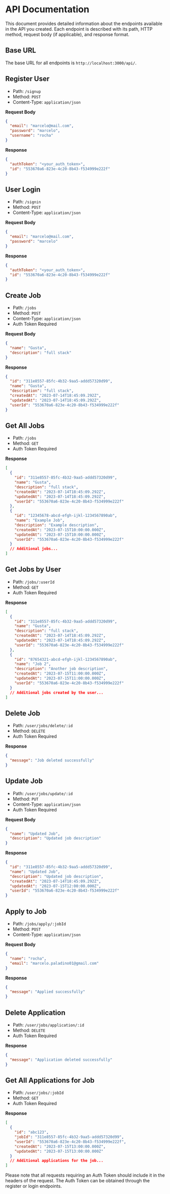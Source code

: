 # API Documentation

This document provides detailed information about the endpoints available in the API you created. Each endpoint is described with its path, HTTP method, request body (if applicable), and response format.

## Base URL

The base URL for all endpoints is `http://localhost:3000/api/`.

## Register User

- Path: `/signup`
- Method: `POST`
- Content-Type: `application/json`

**Request Body**

```json
{
  "email": "marcelo@mail.com",
  "password": "marcelo",
  "username": "rocha"
}
```

**Response**

```json
{
  "authToken": "<your_auth_token>",
  "id": "553670a6-823e-4c20-8b43-f534999e222f"
}
```

## User Login

- Path: `/signin`
- Method: `POST`
- Content-Type: `application/json`

**Request Body**

```json
{
  "email": "marcelo@mail.com",
  "password": "marcelo"
}
```

**Response**

```json
{
  "authToken": "<your_auth_token>",
  "id": "553670a6-823e-4c20-8b43-f534999e222f"
}
```

## Create Job

- Path: `/jobs`
- Method: `POST`
- Content-Type: `application/json`
- Auth Token Required

**Request Body**

```json
{
  "name": "Gusta",
  "description": "full stack"
}
```

**Response**

```json
{
  "id": "311e8557-85fc-4b32-9aa5-addd57320d99",
  "name": "Gusta",
  "description": "full stack",
  "createdAt": "2023-07-14T18:45:09.292Z",
  "updatedAt": "2023-07-14T18:45:09.292Z",
  "userId": "553670a6-823e-4c20-8b43-f534999e222f"
}
```

## Get All Jobs

- Path: `/jobs`
- Method: `GET`
- Auth Token Required

**Response**

```json
[
  {
    "id": "311e8557-85fc-4b32-9aa5-addd57320d99",
    "name": "Gusta",
    "description": "full stack",
    "createdAt": "2023-07-14T18:45:09.292Z",
    "updatedAt": "2023-07-14T18:45:09.292Z",
    "userId": "553670a6-823e-4c20-8b43-f534999e222f"
  },
  {
    "id": "12345678-abcd-efgh-ijkl-1234567890ab",
    "name": "Example Job",
    "description": "Example description",
    "createdAt": "2023-07-15T10:00:00.000Z",
    "updatedAt": "2023-07-15T10:00:00.000Z",
    "userId": "553670a6-823e-4c20-8b43-f534999e222f"
  }
  // Additional jobs...
]
```

## Get Jobs by User

- Path: `/jobs/:userId`
- Method: `GET`
- Auth Token Required

**Response**

```json
[
  {
    "id": "311e8557-85fc-4b32-9aa5-addd57320d99",
    "name": "Gusta",
    "description": "full stack",
    "createdAt": "2023-07-14T18:45:09.292Z",
    "updatedAt": "2023-07-14T18:45:09.292Z",
    "userId": "553670a6-823e-4c20-8b43-f534999e222f"
  },
  {
    "id": "87654321-abcd-efgh-ijkl-1234567890ab",
    "name": "Job 2",
    "description": "Another job description",
    "createdAt": "2023-07-15T11:00:00.000Z",
    "updatedAt": "2023-07-15T11:00:00.000Z",
    "userId": "553670a6-823e-4c20-8b43-f534999e222f"
  }
  // Additional jobs created by the user...
]
```

## Delete Job

- Path: `/user/jobs/delete/:id`
- Method: `DELETE`
- Auth Token Required

**Response**

```json
{
  "message": "Job deleted successfully"
}
```

## Update Job

- Path: `/user/jobs/update/:id`
- Method: `PUT`
- Content-Type: `application/json`
- Auth Token Required

**Request Body**

```json
{
  "name": "Updated Job",
  "description": "Updated job description"
}
```

**Response**

```json
{
  "id": "311e8557-85fc-4b32-9aa5-addd57320d99",
  "name": "Updated Job",
  "description": "Updated job description",
  "createdAt": "2023-07-14T18:45:09.292Z",
  "updatedAt": "2023-07-15T12:00:00.000Z",
  "userId": "553670a6-823e-4c20-8b43-f534999e222f"
}
```

## Apply to Job

- Path: `/jobs/apply/:jobId`
- Method: `POST`
- Content-Type: `application/json`

**Request Body**

```json
{
  "name": "rocha",
  "email": "marcelo.paladino01@gmail.com"
}
```

**Response**

```json
{
  "message": "Applied successfully"
}
```

## Delete Application

- Path: `/user/jobs/application/:id`
- Method: `DELETE`
- Auth Token Required

**Response**

```json
{
  "message": "Application deleted successfully"
}
```

## Get All Applications for Job

- Path: `/user/jobs/:jobId`
- Method: `GET`
- Auth Token Required

**Response**

```json
[
  {
    "id": "abc123",
    "jobId": "311e8557-85fc-4b32-9aa5-addd57320d99",
    "userId": "553670a6-823e-4c20-8b43-f534999e222f",
    "createdAt": "2023-07-15T13:00:00.000Z",
    "updatedAt": "2023-07-15T13:00:00.000Z"
  }
  // Additional applications for the job...
]
```

Please note that all requests requiring an Auth Token should include it in the headers of the request. The Auth Token can be obtained through the register or login endpoints.
